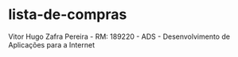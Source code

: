 # lista-de-compras
Vitor Hugo Zafra Pereira - RM: 189220 - ADS - Desenvolvimento de Aplicações para a Internet
